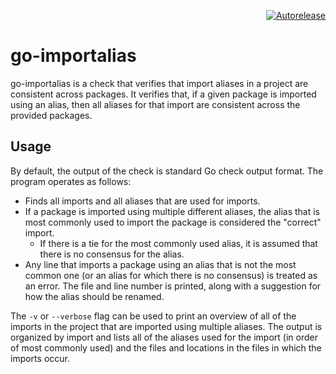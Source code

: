 <p align="right">
<a href="https://autorelease.general.dmz.palantir.tech/palantir/go-importalias"><img src="https://img.shields.io/badge/Perform%20an-Autorelease-success.svg" alt="Autorelease"></a>
</p>

go-importalias
==============
go-importalias is a check that verifies that import aliases in a project are consistent across packages. It verifies
that, if a given package is imported using an alias, then all aliases for that import are consistent across the provided
packages.

Usage
-----
By default, the output of the check is standard Go check output format. The program operates as follows:

* Finds all imports and all aliases that are used for imports.
* If a package is imported using multiple different aliases, the alias that is most commonly used to import the package
  is considered the "correct" import.
  * If there is a tie for the most commonly used alias, it is assumed that there is no consensus for the alias.
* Any line that imports a package using an alias that is not the most common one (or an alias for which there is no
  consensus) is treated as an error. The file and line number is printed, along with a suggestion for how the alias
  should be renamed.

The `-v` or `--verbose` flag can be used to print an overview of all of the imports in the project that are imported
using multiple aliases. The output is organized by import and lists all of the aliases used for the import (in order of
most commonly used) and the files and locations in the files in which the imports occur.
